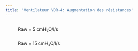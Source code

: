 ```yaml
---
title: 'Ventilateur VDR-4: Augmentation des résistances'
---
```


<figure style='display: inline-block; width:49%'>
<script>
	var gr1 = new gs.graph(null);
</script>
<figcaption>Raw = 5 cmH₂O/l/s</figcaption>
</figure>


<figure style='display: inline-block; width:49%'>
<script>
	var gr2 = new gs.graph( null);
</script>
<figcaption>Raw = 15 cmH₂O/l/s</figcaption>
</figure>

<script>
	var vent = new sv.VDR();
	vent.Fiph = 1.0;
	vent.CPR=0;
	vent.Tvent = 6;
	vent.lpop = 6;
  vent.Fperc = 300;

	var lung1 = new sv.SimpleLung();

	var lung2 = new sv.SimpleLung();
	lung2.Raw = 15;

	var d1 = vent.ventilate(lung1).timeData;

	vent.time = 0;
	var d2 = vent.ventilate(lung2).timeData;

	fx = function(d){return d.time};
	fy = function(d){return d.Pao};

for(let gr of [gr1, gr2]){
	gr.nticksX = 5;
	gr.setscale(d2, fx, fy)
	.setidx("Temps (s)")
	.setidy("Pression (cmH₂O)");

}
	gr2.tracer(d2, fx, fy);
	gr1.tracer(d1, fx, fy);
</script>
